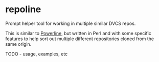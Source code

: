 # repoline
Prompt helper tool for working in multiple similar DVCS repos.

This is similar to [Powerline], but written in Perl and with some specific
features to help sort out multiple different repositories cloned from the
same origin.

TODO - usage, examples, etc

[Powerline]: https://github.com/powerline/powerline
